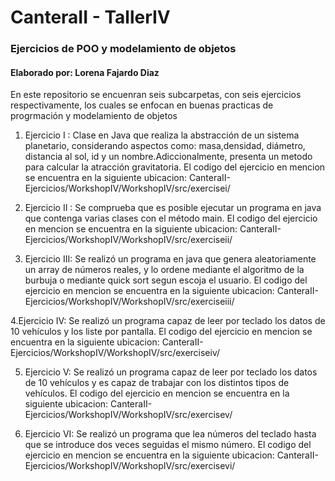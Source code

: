 # CanteraII - TallerIV
### Ejercicios de POO y modelamiento de objetos
#### Elaborado por: Lorena Fajardo Diaz

En este repositorio se encuenran seis subcarpetas, con seis ejercicios respectivamente, los cuales se enfocan en buenas practicas de progrmación y modelamiento de objetos

1. Ejercicio I : Clase en Java que realiza la abstracción de un sistema planetario, considerando aspectos como: masa,densidad, diámetro, distancia al sol, id y un nombre.Adiccionalmente, presenta un metodo para calcular la atracción gravitatoria. El codigo del ejercicio en mencion se encuentra en la siguiente ubicacion: 
CanteraII-Ejercicios/WorkshopIV/WorkshopIV/src/exercisei/

2. Ejercicio II : Se comprueba que es posible ejecutar un programa en java que contenga varias clases con el método main. El codigo del ejercicio en mencion se encuentra en la siguiente ubicacion: CanteraII-Ejercicios/WorkshopIV/WorkshopIV/src/exerciseii/

3. Ejercicio III: Se realizó un programa en java que genera aleatoriamente un array de números reales, y lo ordene mediante el algoritmo de la burbuja o mediante quick sort segun escoja el usuario. El codigo del ejercicio en mencion se encuentra en la siguiente ubicacion: CanteraII-Ejercicios/WorkshopIV/WorkshopIV/src/exerciseiii/

4.Ejercicio IV: Se realizó un programa capaz de leer por teclado los datos de 10 vehículos y los liste por pantalla. El codigo del ejercicio en mencion se encuentra en la siguiente ubicacion: CanteraII-Ejercicios/WorkshopIV/WorkshopIV/src/exerciseiv/

5. Ejercicio V: Se realizó un programa capaz de leer por teclado los datos de 10 vehículos y es capaz de trabajar con los distintos tipos de vehículos. El codigo del ejercicio en mencion se encuentra en la siguiente ubicacion: CanteraII-Ejercicios/WorkshopIV/WorkshopIV/src/exercisev/

6. Ejercicio VI: Se realizó un programa que lea números del teclado hasta que se introduce dos veces seguidas el mismo número. El codigo del ejercicio en mencion se encuentra en la siguiente ubicacion: CanteraII-Ejercicios/WorkshopIV/WorkshopIV/src/exercisevi/

